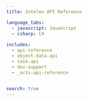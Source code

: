 ```yaml
---
title: Intelex API Reference

language_tabs:
  - javascript: JavaScript
  - csharp: C#
  
includes:
  - api-reference
  - object-data-api
  - task-api
  - dev-support
  - _acts-api-reference

  
search: true
---
```


